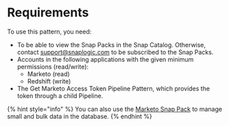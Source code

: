 # Requirements

To use this pattern, you need:

* To be able to view the Snap Packs in the Snap Catalog. Otherwise, contact [support@snaplogic.com](mailto:support@snaplogic.com) to be subscribed to the Snap Packs.
* Accounts in the following applications with the given minimum permissions (read/write):
  * Marketo (read)
  * Redshift (write)
* The Get Marketo Access Token Pipeline Pattern, which provides the token through a child Pipeline.

{% hint style="info" %}
You can also use the [Marketo Snap Pack](https://docs-snaplogic.atlassian.net/wiki/spaces/SD/pages/1426161764/Marketo+Snap+Pack) to manage small and bulk data in the database.
{% endhint %}
